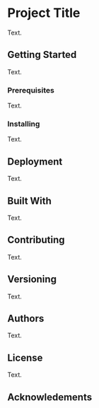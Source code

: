 # Project Title

Text.

## Getting Started

Text.

### Prerequisites

Text.

### Installing

Text.

## Deployment

Text.

## Built With

Text.

## Contributing

Text.

## Versioning

Text.

## Authors

Text.

## License

Text.

## Acknowledements